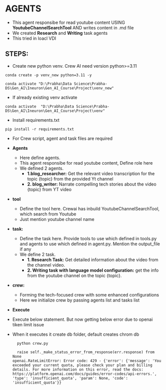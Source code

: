 # AGENTS

- This agent responsibe for read youtube content USING **YoutubeChannelSearchTool** AND writes content in .md file
- We created **Research** and **Writing** task agents
- This tried in loacl VDI

## STEPS:

- Create new python venv. Crew AI need version python>=3.11

```
conda create -p venv_new python=3.11 -y

conda activate "D:\Prabha\Data Science\Prabha-DS\Gen_AI\Ineuron\Gen_AI_Course\Project\venv_new"
```

- If already existing venv activate

```
conda activate  "D:\Prabha\Data Science\Prabha-DS\Gen_AI\Ineuron\Gen_AI_Course\Project\venv"
```

- Install requirements.txt

```
pip install -r requirements.txt
```

- For Crew script, agent and task files are required

- **Agents**

  - Here define agents.
  - This agent responsibe for read youtube content, Define role here
  - We defined 2 agents.
    - **1.blog_researcher:** Get the relevant video transcription for the topic {topic} from the provided Yt channel
    - **2. blog_writer:** Narrate compelling tech stories about the video {topic} from YT video

- **tool**

  - Define the tool here. Crewai has inbuild YoutubeChannelSearchTool, which search from Youtube
  - Just mention youtube channel name

- **task:**

  - Define the task here. Provide tools to use which defined in tools.py and agents to use which defined in agent.py. Mention the output_file if any
  - We define 2 task.
    - **1. Research Task:** Get detailed information about the video from the channel video.
    - **2. Writing task with language model configuration:** get the info from the youtube channel on the topic {topic}.

- **crew:**

  - Forming the tech-focused crew with some enhanced configurations
  - Here we initialize crew by passing agents list and tasks list

- **Execute**
- Execute below statement. But now getting below error due to openai tiken limit issue
- When it executes it create db folder, default creates chrom db

  ```
    python crew.py

  ```

  ```
    raise self._make_status_error_from_response(err.response) from None
  openai.RateLimitError: Error code: 429 - {'error': {'message': 'You exceeded your current quota, please check your plan and billing details. For more information on this error, read the docs: https://platform.openai.com/docs/guides/error-codes/api-errors.', 'type': 'insufficient_quota', 'param': None, 'code': 'insufficient_quota'}}
  ```

